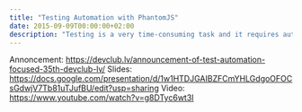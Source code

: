 ```yaml
---
title: "Testing Automation with PhantomJS"
date: 2015-09-09T00:00:00+02:00
description: "Testing is a very time-consuming task and it requires automation to reduce costs and regression issues. I will share our experience on test automation and will tell you how we reduced the test execution time 10x."
---
```


Annoncement: https://devclub.lv/announcement-of-test-automation-focused-35th-devclub-lv/
Slides: https://docs.google.com/presentation/d/1w1HTDJGAIBZFCmYHLGdgoOFOCsGdwjV7Tb81uTJufBU/edit?usp=sharing
Video: https://www.youtube.com/watch?v=g8DTyc6wt3I